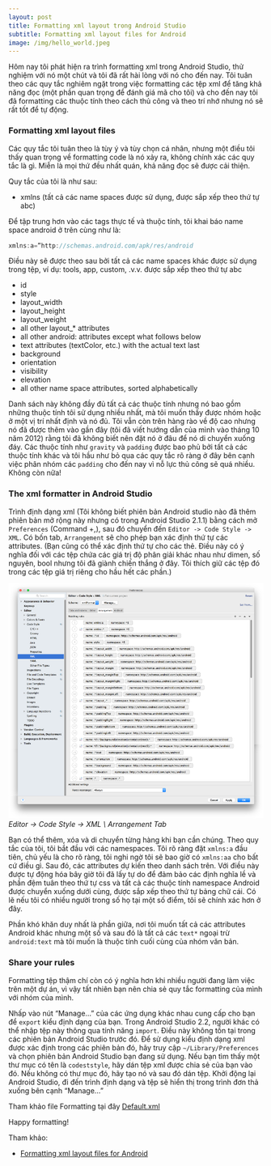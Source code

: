 ```yaml
---
layout: post
title: Formatting xml layout trong Android Studio
subtitle: Formatting xml layout files for Android
image: /img/hello_world.jpeg
---
```


Hôm nay tôi phát hiện ra trình formatting xml trong Android Studio, thử nghiệm với nó một chút và tôi đã rất hài lòng với nó cho đến nay. Tôi tuân theo các quy tắc nghiêm ngặt trong việc formatting các tệp xml để tăng khả năng đọc (một phần quan trọng để đánh giá mã cho tôi) và cho đến nay tôi đã formatting các thuộc tính theo cách thủ công và theo trí nhớ nhưng nó sẽ rất tốt để tự động.

### Formatting xml layout files

Các quy tắc tôi tuân theo là tùy ý và tùy chọn cá nhân, nhưng một điều tôi thấy quan trọng về formatting code là nó xảy ra, không chính xác các quy tắc là gì. Miễn là mọi thứ đều nhất quán, khả năng đọc sẽ được cải thiện.

Quy tắc của tôi là như sau:

- xmlns (tất cả các name spaces được sử dụng, được sắp xếp theo thứ tự abc)

Để tập trung hơn vào các tags thực tế và thuộc tính, tôi khai báo name space android ở trên cùng như là:
```java
xmlns:a=”http://schemas.android.com/apk/res/android
```
Điều này sẽ được theo sau bởi tất cả các name spaces khác được sử dụng trong tệp, ví dụ: tools, app, custom, .v.v. được sắp xếp theo thứ tự abc

- id
- style
- layout_width
- layout_height
- layout_weight
- all other layout_* attributes
- all other android: attributes except what follows below
- text attributes (textColor, etc.) with the actual text last
- background
- orientation
- visibility
- elevation
- all other name space attributes, sorted alphabetically

Danh sách này không đầy đủ tất cả các thuộc tính nhưng nó bao gồm những thuộc tính tôi sử dụng nhiều nhất, mà tôi muốn thấy được nhóm hoặc ở một vị trí nhất định và nó đủ. Tôi vẫn còn trên hàng rào về độ cao nhưng nó đã được thêm vào gần đây (tôi đã viết hướng dẫn của mình vào tháng 10 năm 2012) rằng tôi đã không biết nên đặt nó ở đâu để nó di chuyển xuống đáy. Các thuộc tính như `gravity` và `padding` được bao phủ bởi tất cả các thuộc tính khác và tôi hầu như bỏ qua các quy tắc rõ ràng ở đây bên cạnh việc phân nhóm các `padding` cho đến nay vì nỗ lực thủ công sẽ quá nhiều. Không còn nữa!

### The xml formatter in Android Studio

Trình định dạng xml (Tôi không biết phiên bản Android studio nào đã thêm phiên bản mở rộng này nhưng có trong Android Studio 2.1.1) bằng cách mở `Preferences` (Command +,), sau đó chuyển đến `Editor -> Code Style -> XML`. Có bốn tab, `Arrangement` sẽ cho phép bạn xác định thứ tự các attributes. (Bạn cũng có thể xác định thứ tự cho các thẻ. Điều này có ý nghĩa đối với các tệp chứa các giá trị độ phân giải khác nhau như dimen, số nguyên, bool nhưng tôi đã giành chiến thắng ở đây. Tôi thích giữ các tệp đó trong các tệp giá trị riêng cho hầu hết các phần.)

![placeholder](/img/formatting-xml-android.png "Editor -> Code Style -> XML: Arrangement Tab")_Editor -> Code Style -> XML \ Arrangement Tab_

Bạn có thể thêm, xóa và di chuyển từng hàng khi bạn cần chúng. Theo quy tắc của tôi, tôi bắt đầu với các namespaces. Tôi rõ ràng đặt `xmlns:a` đầu tiên, chủ yếu là cho rõ ràng, tôi nghi ngờ tôi sẽ bao giờ có `xmlns:aa` cho bất cứ điều gì. Sau đó, các attributes dự kiến theo danh sách trên. Với điều này được tự động hóa bây giờ tôi đã lấy tự do để đảm bảo các định nghĩa lề và phần đệm tuân theo thứ tự css và tất cả các thuộc tính namespace Android được chuyển xuống dưới cùng, được sắp xếp theo thứ tự bảng chữ cái. Có lẽ nếu tôi có nhiều người trong số họ tại một số điểm, tôi sẽ chính xác hơn ở đây.

Phần khó khăn duy nhất là phần giữa, nơi tôi muốn tất cả các attributes Android khác nhưng một số và sau đó là tất cả các `text*` ngoại trừ `android:text` mà tôi muốn là thuộc tính cuối cùng của nhóm văn bản.

### Share your rules

Formatting  tệp thậm chí còn có ý nghĩa hơn khi nhiều người đang làm việc trên một dự án, vì vậy tất nhiên bạn nên chia sẻ quy tắc formatting của mình với nhóm của mình.

Nhấp vào nút “Manage…” của các ứng dụng khác nhau cung cấp cho bạn để `export` kiểu định dạng của bạn. Trong Android Studio 2.2, người khác có thể nhập tệp này thông qua tính năng `import`. Điều này không tồn tại trong các phiên bản Android Studio trước đó. Để sử dụng kiểu định dạng xml được xác định trong các phiên bản đó, hãy truy cập `~/Library/Preferences` và chọn phiên bản Android Studio bạn đang sử dụng. Nếu bạn tìm thấy một thư mục có tên là `codeststyle`, hãy dán tệp xml được chia sẻ của bạn vào đó. Nếu không có thư mục đó, hãy tạo nó và sau đó dán tệp. Khởi động lại Android Studio, đi đến trình định dạng và tệp sẽ hiển thị trong trình đơn thả xuống bên cạnh “Manage…”

Tham khảo file Formatting tại đây [Default.xml](/xml/Default.xml)

Happy formatting!


Tham khảo:
- [Formatting xml layout files for Android](https://medium.com/@VeraKern/formatting-xml-layout-files-for-android-47aec62722fc)